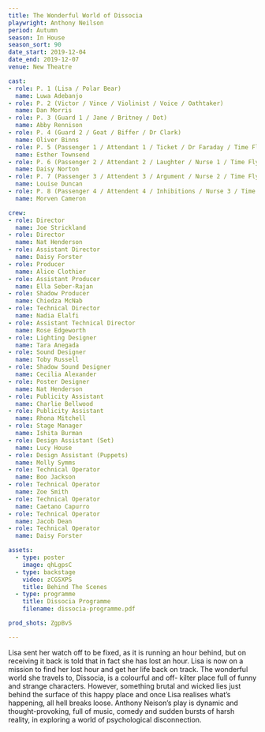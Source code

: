 ```yaml
---
title: The Wonderful World of Dissocia
playwright: Anthony Neilson
period: Autumn
season: In House
season_sort: 90
date_start: 2019-12-04
date_end: 2019-12-07
venue: New Theatre

cast:
- role: P. 1 (Lisa / Polar Bear)
  name: Luwa Adebanjo
- role: P. 2 (Victor / Vince / Violinist / Voice / Oathtaker)
  name: Dan Morris
- role: P. 3 (Guard 1 / Jane / Britney / Dot)
  name: Abby Rennison
- role: P. 4 (Guard 2 / Goat / Biffer / Dr Clark)
  name: Oliver Binns
- role: P. 5 (Passenger 1 / Attendant 1 / Ticket / Dr Faraday / Time Fly Operator / Mechanised Voice)
  name: Esther Townsend
- role: P. 6 (Passenger 2 / Attendant 2 / Laughter / Nurse 1 / Time Fly Operator)
  name: Daisy Norton
- role: P. 7 (Passenger 3 / Attendent 3 / Argument / Nurse 2 / Time Fly Operator)
  name: Louise Duncan
- role: P. 8 (Passenger 4 / Attendent 4 / Inhibitions / Nurse 3 / Time Fly Operator / Automated Voice)
  name: Morven Cameron

crew:
- role: Director
  name: Joe Strickland
- role: Director 
  name: Nat Henderson
- role: Assistant Director
  name: Daisy Forster
- role: Producer
  name: Alice Clothier
- role: Assistant Producer
  name: Ella Seber-Rajan
- role: Shadow Producer
  name: Chiedza McNab
- role: Technical Director 
  name: Nadia Elalfi
- role: Assistant Technical Director
  name: Rose Edgeworth
- role: Lighting Designer 
  name: Tara Anegada
- role: Sound Designer 
  name: Toby Russell
- role: Shadow Sound Designer
  name: Cecilia Alexander
- role: Poster Designer 
  name: Nat Henderson
- role: Publicity Assistant
  name: Charlie Bellwood
- role: Publicity Assistant
  name: Rhona Mitchell
- role: Stage Manager 
  name: Ishita Burman 
- role: Design Assistant (Set)
  name: Lucy House
- role: Design Assistant (Puppets)
  name: Molly Symms
- role: Technical Operator 
  name: Boo Jackson
- role: Technical Operator 
  name: Zoe Smith
- role: Technical Operator 
  name: Caetano Capurro
- role: Technical Operator 
  name: Jacob Dean
- role: Technical Operator 
  name: Daisy Forster

assets:
  - type: poster
    image: qhLgpsC
  - type: backstage
    video: zCGSXPS
    title: Behind The Scenes
  - type: programme
    title: Dissocia Programme
    filename: dissocia-programme.pdf

prod_shots: ZgpBvS

---
```


Lisa sent her watch off to be fixed, as it is running an hour behind, but on receiving it back is
told that in fact she has lost an hour. Lisa is now on a mission to find her lost hour and get her life back on track. The wonderful world she travels to, Dissocia, is a colourful and off-
kilter place full of funny and strange characters. However, something brutal and wicked lies just behind the surface of this happy place and once Lisa realises what’s happening, all hell breaks loose.
Anthony Neison’s play is dynamic and thought-provoking, full of music, comedy and sudden
bursts of harsh reality, in exploring a world of psychological disconnection.
